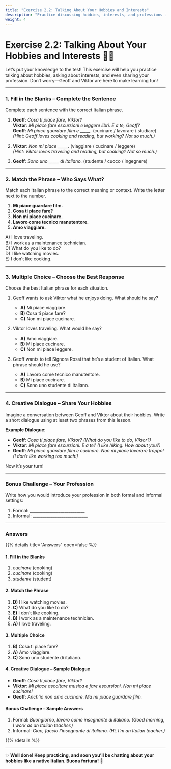 ```yaml
---
title: "Exercise 2.2: Talking About Your Hobbies and Interests"
description: "Practice discussing hobbies, interests, and professions in Italian with fun exercises."
weight: 4
---
```


# Exercise 2.2: Talking About Your Hobbies and Interests 🎸🎨  

Let’s put your knowledge to the test! This exercise will help you practice talking about hobbies, asking about interests, and even sharing your profession. Don’t worry—Geoff and Viktor are here to make learning fun!  

---

### 1. Fill in the Blanks – Complete the Sentence  

Complete each sentence with the correct Italian phrase.

1. **Geoff**: *Cosa ti piace fare, Viktor?*  
   **Viktor**: *Mi piace fare escursioni e leggere libri. E a te, Geoff?*  
   **Geoff**: *Mi piace guardare film e _____.* (cucinare / lavorare / studiare)
   *(Hint: Geoff loves cooking and reading, but working? Not so much.)*

2. **Viktor**: *Non mi piace _____.* (viaggiare / cucinare / leggere)  
   *(Hint: Viktor loves traveling and reading, but cooking? Not so much.)*

3. **Geoff**: *Sono uno _____ di italiano.* (studente / cuoco / ingegnere)  

---

### 2. Match the Phrase – Who Says What?  

Match each Italian phrase to the correct meaning or context. Write the letter next to the number.

1. **Mi piace guardare film.**  
2. **Cosa ti piace fare?**  
3. **Non mi piace cucinare.**  
4. **Lavoro come tecnico manutentore.**  
5. **Amo viaggiare.**

A) I love traveling.  
B) I work as a maintenance technician.  
C) What do you like to do?  
D) I like watching movies.  
E) I don’t like cooking.  

---

### 3. Multiple Choice – Choose the Best Response  

Choose the best Italian phrase for each situation.  

1. Geoff wants to ask Viktor what he enjoys doing. What should he say?  
   - **A)** Mi piace viaggiare.  
   - **B)** Cosa ti piace fare?  
   - **C)** Non mi piace cucinare.  

2. Viktor loves traveling. What would he say?  
   - **A)** Amo viaggiare.  
   - **B)** Mi piace cucinare.  
   - **C)** Non mi piace leggere.  

3. Geoff wants to tell Signora Rossi that he’s a student of Italian. What phrase should he use?  
   - **A)** Lavoro come tecnico manutentore.  
   - **B)** Mi piace cucinare.  
   - **C)** Sono uno studente di italiano.  

---

### 4. Creative Dialogue – Share Your Hobbies  

Imagine a conversation between Geoff and Viktor about their hobbies. Write a short dialogue using at least two phrases from this lesson.  

**Example Dialogue**:  
- **Geoff**: *Cosa ti piace fare, Viktor?* *(What do you like to do, Viktor?)*
- **Viktor**: *Mi piace fare escursioni. E a te?* *(I like hiking. How about you?)*
- **Geoff**: *Mi piace guardare film e cucinare. Non mi piace lavorare troppo!* *(I don’t like working too much!)*  

Now it’s your turn!  

---

### Bonus Challenge – Your Profession  

Write how you would introduce your profession in both formal and informal settings:  

1. Formal: ___________________________  
2. Informal: ___________________________  

---

### Answers  

{{% details title="Answers" open=false %}}  

#### 1. Fill in the Blanks  
1. *cucinare* (cooking)  
2. *cucinare* (cooking)  
3. *studente* (student)  

#### 2. Match the Phrase  
1. **D)** I like watching movies.  
2. **C)** What do you like to do?  
3. **E)** I don’t like cooking.  
4. **B)** I work as a maintenance technician.  
5. **A)** I love traveling.  

#### 3. Multiple Choice  
1. **B)** Cosa ti piace fare?  
2. **A)** Amo viaggiare.  
3. **C)** Sono uno studente di italiano.  

#### 4. Creative Dialogue – Sample Dialogue  
- **Geoff**: *Cosa ti piace fare, Viktor?*  
- **Viktor**: *Mi piace ascoltare musica e fare escursioni. Non mi piace cucinare!*  
- **Geoff**: *Anch’io non amo cucinare. Ma mi piace guardare film.*  

#### Bonus Challenge – Sample Answers  
1. Formal: *Buongiorno, lavoro come insegnante di italiano.* *(Good morning, I work as an Italian teacher.)*  
2. Informal: *Ciao, faccio l’insegnante di italiano.* *(Hi, I’m an Italian teacher.)*  

{{% /details %}}  

---

✨ **Well done! Keep practicing, and soon you’ll be chatting about your hobbies like a native Italian. Buona fortuna!** 🌟  
